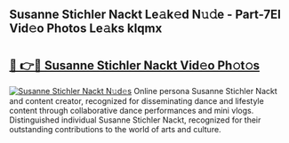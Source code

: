 ## Susanne Stichler Nackt Le𝚊k𝚎d N𝚞𝚍e - Part-7EI Vid𝚎o Photos Le𝚊ks kIqmx

# <h2><a href="http://fb9vkj.evod.top/?m=Susanne+Stichler+Nackt">🔗 👉🔴 Susanne Stichler Nackt Vid𝚎o Ph𝚘t𝚘s</a></h2>

[![Susanne Stichler Nackt N𝚞d𝚎s](https://i.imgur.com/8V9OHl7.gif)](http://fb9vkj.evod.top/?m=Susanne+Stichler+Nackt)
Online persona Susanne Stichler Nackt and content creator, recognized for disseminating dance and lifestyle content through collaborative dance performances and mini vlogs. Distinguished individual Susanne Stichler Nackt, recognized for their outstanding contributions to the world of arts and culture. 
